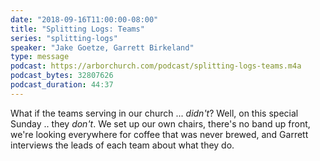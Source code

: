 ```yaml
---
date: "2018-09-16T11:00:00-08:00"
title: "Splitting Logs: Teams"
series: "splitting-logs"
speaker: "Jake Goetze, Garrett Birkeland"
type: message
podcast: https://arborchurch.com/podcast/splitting-logs-teams.m4a
podcast_bytes: 32807626
podcast_duration: 44:37
---
```


What if the teams serving in our church ... *didn't*? Well, on this special Sunday .. they *don't*. We set up our own
chairs, there's no band up front, we're looking everywhere for coffee that was never brewed, and Garrett interviews the
leads of each team about what they do.

